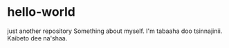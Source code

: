 # hello-world
just another repository
Something about myself.  I'm tabaaha doo tsinnajinii.  Kaibeto dee na'shaa.  
